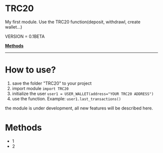 # TRC20
My first module. Use the TRC20 function(deposit, withdrawl, create wallet...)

VERSION = 0.1BETA


**[Methods](#Methods)**

***
# How to use?

1. save the folder "TRC20" to your project
2. import module
  ```import TRC20```
3. initialize the user
   ```user1 = USER_WALLET(address="YOUR TRC20 ADDRESS")```
4. use the function. Example:
   ```user1.last_transactions()```


the module is under development, all new features will be described here.

# <a id="Methods">Methods</a>
+ 1
+ 2
